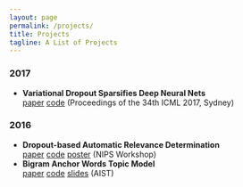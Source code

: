 ```yaml
---
layout: page
permalink: /projects/
title: Projects
tagline: A List of Projects
---
```


### 2017 
*  **Variational Dropout Sparsifies Deep Neural Nets**  
	[paper](https://arxiv.org/abs/1701.05369)
	[code](https://github.com/ars-ashuha/variational-dropout-sparsifies-dnn)
	(Proceedings of the 34th ICML 2017, Sydney)

### 2016 

*  **Dropout-based Automatic Relevance Determination**  
	[paper](http://bayesiandeeplearning.org/papers/BDL_18.pdf) 
	[code](https://github.com/DMolchanovSk/vd-ard-bdl16) 
	[poster](https://ars-ashuha.ru/pdf/nips16_vdo/nips_poster.pdf) 
	(NIPS Workshop)
* **Bigram Anchor Words Topic Model**  
	[paper](https://github.com/ars-ashuha/bigram-anchor-words/blob/master/bigram-anchor-words.pdf) 
	[code](https://github.com/ars-ashuha/bigram-anchor-words) 
	[slides](https://github.com/ars-ashuha/bigram-anchor-words/blob/master/docs/pres/aist16_pres.pdf)
	(AIST)
